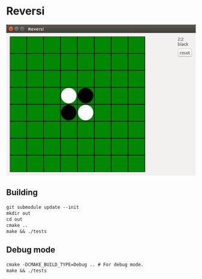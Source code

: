 # Reversi

![Runs on the Ubuntu](screenshot/screenshot01.png)

## Building

```console
git submodule update --init
mkdir out
cd out
cmake ..
make && ./tests
```

## Debug mode

```
cmake -DCMAKE_BUILD_TYPE=Debug .. # For debug mode.
make && ./tests
```
